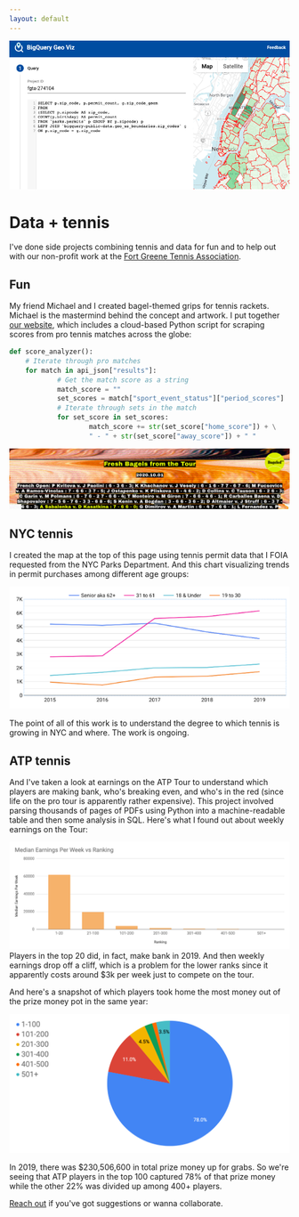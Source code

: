```yaml
---
layout: default
---
```


![NYC tennis permits](https://github.com/seeess1/seeess1.github.io/raw/master/assets/images/geo-viz.png)


# Data + tennis

I've done side projects combining tennis and data for fun and to help out with our non-profit work at the [Fort Greene Tennis Association](http://www.fortgreenetennis.org/). 

## Fun

My friend Michael and I created bagel-themed grips for tennis rackets. Michael is the mastermind behind the concept and artwork. I put together [our website](https://www.bageled.nyc/), which includes a cloud-based Python script for scraping scores from pro tennis matches across the globe:

```python
def score_analyzer():
    # Iterate through pro matches
    for match in api_json["results"]:                
            # Get the match score as a string
            match_score = ""
            set_scores = match["sport_event_status"]["period_scores"]
            # Iterate through sets in the match
            for set_score in set_scores:                
                    match_score += str(set_score["home_score"]) + \
                    " - " + str(set_score["away_score"]) + " "
```

[![Bageled](https://github.com/seeess1/seeess1.github.io/raw/master/assets/images/bageled.png)](https://www.bageled.nyc/)

## NYC tennis

I created the map at the top of this page using tennis permit data that I FOIA requested from the NYC Parks Department. And this chart visualizing trends in permit purchases among different age groups:

![Tennis permits age groups](https://github.com/seeess1/seeess1.github.io/raw/master/assets/images/permits-age.png)

The point of all of this work is to understand the degree to which tennis is growing in NYC and where. The work is ongoing.

## ATP tennis

And I've taken a look at earnings on the ATP Tour to understand which players are making bank, who's breaking even, and who's in the red (since life on the pro tour is apparently rather expensive). This project involved parsing thousands of pages of PDFs using Python into a machine-readable table and then some analysis in SQL. Here's what I found out about weekly earnings on the Tour:

![Ranking groups](https://github.com/seeess1/seeess1.github.io/raw/master/assets/images/ranking-groups.png)
Players in the top 20 did, in fact, make bank in 2019. And then weekly earnings drop off a cliff, which is a problem for the lower ranks since it apparently costs around $3k per week just to compete on the tour.

And here's a snapshot of which players took home the most money out of the prize money pot in the same year:

![Pie of earnings](https://github.com/seeess1/seeess1.github.io/raw/master/assets/images/pie-earnings.png)

In 2019, there was $230,506,600 in total prize money up for grabs. So we're seeing that ATP players in the top 100 captured 78% of that prize money while the other 22% was divided up among 400+ players.

[Reach out](./contact.md) if you've got suggestions or wanna collaborate.